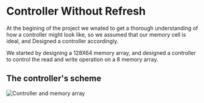 # Controller Without Refresh
At the begining of the project we wnated to get a thorough understanding of how a controller might look like, so we assumed that our memory cell is ideal, and Designed a controller accordingly.

We started by designing a 128X64 memory array, and designed a controller to control the read and write operation on a 8 memory array.

## The controller's scheme

![Controller and memory array](https://drive.google.com/file/d/1lgFNRbzn7FvQf72ddQycW67c-WcnP82U/view?usp=drive_link "Controller and memory array without considiring refresh")